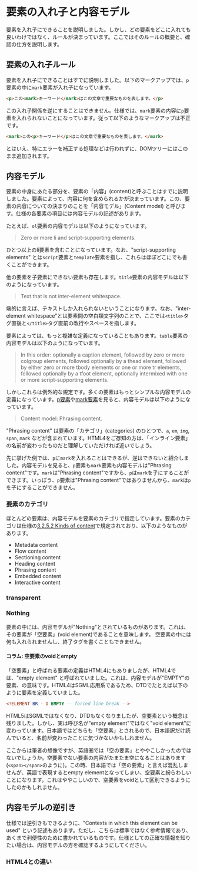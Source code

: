 # 要素の入れ子と内容モデル

要素を入れ子にできることを説明しました。しかし、どの要素をどこに入れても良いわけではなく、ルールが決まっています。ここではそのルールの概要と、確認の仕方を説明します。

## 要素の入れ子ルール

要素を入れ子にできることはすでに説明しました。以下のマークアップでは、`p`要素の中に`mark`要素が入れ子になっています。

```html
<p>この<mark>キーワード</mark>はこの文章で重要なものを表します。</p>
```

この入れ子関係を逆にすることはできません。仕様では、`mark`要素の内容に`p`要素を入れられないことになっています。従って以下のようなマークアップは不正です。

```html
<mark>この<p>キーワード</p>はこの文章で重要なものを表します。</mark>
```

とはいえ、特にエラーを補正する処理などは行われずに、DOMツリーにはこのまま追加されます。

## 内容モデル

要素の中身にあたる部分を、要素の「内容」(content)と呼ぶことはすでに説明しました。要素によって、内容に何を含められるかが決まっています。この、要素の内容についての決まりのことを「内容モデル」(Content model) と呼びます。仕様の各要素の項目には内容モデルの記述があります。

たとえば、`ol`要素の内容モデルは以下のようになっています。

>Zero or more li and script-supporting elements.

ひとつ以上のli要素を含むことになっています。なお、"script-supporting elements" とは`script`要素と`template`要素を指し、これらはほぼどこにでも書くことができます。

他の要素を子要素にできない要素も存在します。`title`要素の内容モデルは以下のようになっています。

>Text that is not inter-element whitespace.

端的に言えば、テキストしか入れられないということになります。なお、"inter-element whitespace"とは要素間の空白類文字列のことで、ここでは`<title>`タグ直後と`</title>`タグ直前の改行やスペースを指します。

要素によっては、もっと複雑な定義になっていることもあります。`table`要素の内容モデルは以下のようになっています。

>In this order: optionally a caption element, followed by zero or more colgroup elements, followed optionally by a thead element, followed by either zero or more tbody elements or one or more tr elements, followed optionally by a tfoot element, optionally intermixed with one or more script-supporting elements.

しかしこれらは例外的な規定です。多くの要素はもっとシンプルな内容モデルの定義になっています。[p要素](https://html.spec.whatwg.org/multipage/grouping-content.html#the-p-element)や[mark要素](https://html.spec.whatwg.org/multipage/text-level-semantics.html#the-mark-element)を見ると、内容モデルは以下のようになっています。

>Content model:
> Phrasing content.

"Phrasing content" は要素の「カテゴリ」(categories) のひとつで、`a`, `em`, `img`, `span`, `mark` などが含まれています。HTML4をご存知の方は、「インライン要素」の名前が変わったものだと理解していただければ近いでしょう。

先に挙げた例では、`p`に`mark`を入れることはできるが、逆はできないと紹介しました。内容モデルを見ると、`p`要素も`mark`要素も内容モデルは"Phrasing content"です。`mark`は"Phrasing content"ですから、`p`は`mark`を子にすることができます。いっぽう、`p`要素は"Phrasing content"ではありませんから、`mark`は`p`を子にすることができません。

### 要素のカテゴリ

ほとんどの要素は、内容モデルを要素のカテゴリで指定しています。要素のカテゴリは仕様の[3.2.5.2 Kinds of content](https://html.spec.whatwg.org/multipage/dom.html#kinds-of-content)で規定されており、以下のようなものがあります。

- Metadata content
- Flow content
- Sectioning content
- Heading content
- Phrasing content
- Embedded content
- Interactive content


### transparent


### Nothing

要素の中には、内容モデルが"Nothing"とされているものがあります。これは、その要素が「空要素」(void element)であることを意味します。
空要素の中には何も入れられませんし、終了タグを書くこともできません。

#### コラム: 空要素のvoidとempty

「空要素」と呼ばれる要素の定義はHTML4にもありましたが、HTML4では、"empty element" と呼ばれていました。これは、内容モデルが"EMPTY"の要素、の意味です。HTML4はSGML応用系であるため、DTDでたとえば以下のように要素を定義していました。

```DTD
<!ELEMENT BR - O EMPTY -- forced line break -->
```

HTML5はSGMLではなくなり、DTDもなくなりましたが、空要素という概念は残りました。しかし、実は呼び名が"empty element"ではなく"void element"に変わっています。日本語ではどちらも「空要素」とされるので、日本語訳だけ読んでいると、名前が変わったことに気づかないかもしれません。

ここからは筆者の想像ですが、英語圏では「空の要素」とややこしかったのではないでしょうか。空要素でない要素の内容がたまたま空になることはあります (`<span></span>`のように)。この時、日本語では「空の要素」と言えば混乱しませんが、英語で表現するとempty elementとなってしまい、空要素と紛らわしいことになります。これはややこしいので、空要素をvoidとして区別できるようにしたのかもしれません。


## 内容モデルの逆引き

仕様では逆引きもできるように、"Contexts in which this element can be used" という記述もあります。ただし、こちらは標準ではなく参考情報であり、あくまで利便性のために書かれているものです。仕様としての正確な情報を知りたい場合は、内容モデルの方を確認するようにしてください。











### HTML4との違い


